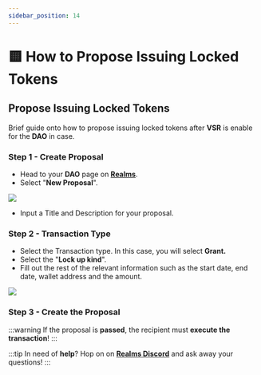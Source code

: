 ```yaml
---
sidebar_position: 14
---
```


# 🟨 How to Propose Issuing Locked Tokens

## Propose Issuing Locked Tokens

Brief guide onto how to propose issuing locked tokens after **VSR** is enable for the **DAO** in case.

### Step 1 - Create Proposal

- Head to your **DAO** page on [**Realms**](https://realms.today/).
- Select "**New Proposal**".

![](https://i.imgur.com/FRfX6pq.png)

- Input a Title and Description for your proposal.

### Step 2 - Transaction Type

- Select the Transaction type. In this case, you will select **Grant.**&#x20;
- Select the "**Lock up kind**".
- Fill out the rest of the relevant information such as the start date, end date, wallet address and the amount.

![](https://i.imgur.com/SzATCVM.png)

### Step 3 - Create the Proposal

:::warning
If the proposal is **passed**, the recipient must **execute the transaction**!
:::

:::tip
In need of **help**? Hop on on [**Realms Discord**](https://discord.com/invite/VsPbrK2hJk) and ask away your questions!
:::